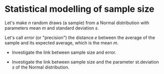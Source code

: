 # Statistical modelling of sample size

Let's make *n* random draws (a sample) from a Normal distribution with parameters mean *m* and standard deviation *s*.

Let's call *error* (or "precision") the distance *e* between the average of the sample and its expected average, which is the mean *m*.

- Investigate the link between sample size and error.

- Investigate the link between sample size and the parameter st.deviation *s* of the Normal distribution. 

